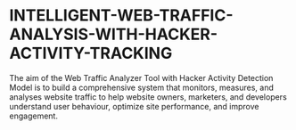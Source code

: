 # INTELLIGENT-WEB-TRAFFIC-ANALYSIS-WITH-HACKER-ACTIVITY-TRACKING
The aim of the Web Traffic Analyzer Tool with Hacker Activity Detection Model is to build a comprehensive system that monitors, measures, and analyses website traffic to help website owners, marketers, and developers understand user behaviour, optimize site performance, and improve engagement.
